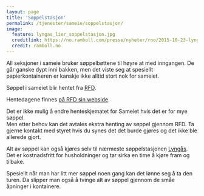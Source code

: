 ```yaml
---
layout: page
title: 'Søppelstasjon'
permalink: /tjenester/sameie/soppelstasjon/
image:
  feature: lyngas_lier_soppelstasjon.jpg
  creditlink: https://no.ramboll.com/presse/nyheter/rno/2015-10-23-lyngas-gjenvinningsstasjon
  credit: ramboll.no
---
```

All seksjoner i sameie bruker søppelbøttene til høyre at med inngangen. De går ganske dypt inni bakken, men det viste seg at spesiellt papierkontaineren er kanskje ikke alltid stort nok for sameiet.

Søppel i sameiet blir hentet fra [RFD](https://www.rfd.no).

Hentedagene finnes [på RFD sin webside](https://www.rfd.no/#/adresse/hentedager/Linnesstranda%2039I,%20Lier/3426/626/062605400/Linnesstranda/39/I).

Det er ikke mulig å endre henteskjematet for Sameiet hvis det er for mye søppel.  
Men etter behov kan det avtales ekstra henting av søppel gjennom RFD. Ta gjerne kontakt med styret hvis du synes det det burde gjøres og det ikke ble allerede gjort.

Alt av søppel kan også kjøres selv til nærmeste søppelstasjonen [Lyngås](https://www.rfd.no/gjenvinningsstasjoner/lyngas-lier). Det er kostnadsfritt for husholdninger og tar sirka en time å kjøre fram og tilbake.

Spesiellt når man har litt mer søppel noen gang kan det lønne seg å ta den turen. Da slipper man også å tvinge alt av søppel gjennom de småe åpninger i kontainere.
